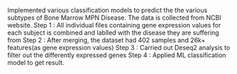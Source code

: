 Implemented various classification models to predict the the various subtypes of Bone Marrow MPN Disease.
The data is collected from NCBI website.
Step 1 : All individual files containing gene expression values for each subject is combined and lablled with the disease they are suffering from
Step 2 : After merging, the dataset had 402 samples and 26k+ features(as gene expression values)
Step 3 : Carried out Deseq2 analysis to filter out the differently expressed genes
Step 4 : Applied ML classification model to get result.
